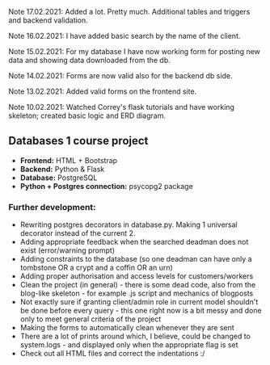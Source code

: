 Note 17.02.2021:
Added a lot. Pretty much. Additional tables and triggers and backend validation.

Note 16.02.2021:
I have added basic search by the name of the client.

Note 15.02.2021:
For my database I have now working form for posting new data
and showing data downloaded from the db.

Note 14.02.2021:
Forms are now valid also for the backend db side.

Note 13.02.2021:
Added valid forms on the frontend site.

Note 10.02.2021:
Watched Correy's flask tutorials and have working skeleton; created basic logic and ERD diagram.

<h2>Databases 1 course project </h2>

* <b>Frontend:</b> HTML + Bootstrap
* <b>Backend:</b> Python & Flask
* <b>Database:</b> PostgreSQL
* <b>Python + Postgres connection:</b> psycopg2 package


<h3>Further development:</h3>

* Rewriting postgres decorators in database.py. Making 1 universal decorator instead of the current 2.
* Adding appropriate feedback when the searched deadman does not exist (error/warning prompt)
* Adding constraints to the database (so one deadman can have only a tombstone OR a crypt and a coffin OR an urn)
* Adding proper authorisation and access levels for customers/workers
* Clean the project (in general) - there is some dead code, also from the blog-like skeleton - for example .js script and mechanics of blogposts
* Not exactly sure if granting client/admin role in current model shouldn't be done before every query - this one right now is a bit messy and done only to meet general criteria of the project
* Making the forms to automatically clean whenever they are sent
* There are a lot of prints around which, I believe, could be changed to system.logs - and displayed only when the appropriate flag is set
* Check out all HTML files and correct the indentations :/
